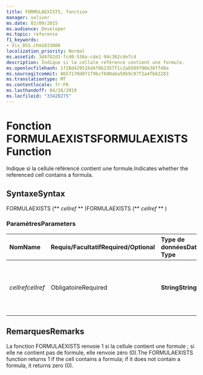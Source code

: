 ```yaml
---
title: FORMULAEXISTS, fonction
manager: soliver
ms.date: 03/09/2015
ms.audience: Developer
ms.topic: reference
f1_keywords:
- Vis_DSS.chm1033806
localization_priority: Normal
ms.assetid: 3d4f82d3-fcd0-536a-c4e1-94c362cde7c4
description: Indique si la cellule référencé contient une formule.
ms.openlocfilehash: 1f28d429516d4f8b2357f1c2ab589700e38ff40a
ms.sourcegitcommit: 8657170d071f9bcf680aba50b9c07f2a4fb82283
ms.translationtype: MT
ms.contentlocale: fr-FR
ms.lasthandoff: 04/28/2019
ms.locfileid: "33420275"
---
```

# <a name="formulaexists-function"></a><span data-ttu-id="48499-103">Fonction FORMULAEXISTS</span><span class="sxs-lookup"><span data-stu-id="48499-103">FORMULAEXISTS Function</span></span>

<span data-ttu-id="48499-104">Indique si la cellule référencé contient une formule.</span><span class="sxs-lookup"><span data-stu-id="48499-104">Indicates whether the referenced cell contains a formula.</span></span> 
  
## <a name="syntax"></a><span data-ttu-id="48499-105">Syntaxe</span><span class="sxs-lookup"><span data-stu-id="48499-105">Syntax</span></span>

<span data-ttu-id="48499-106">FORMULAEXISTS (\*\* *cellref* \*\* )</span><span class="sxs-lookup"><span data-stu-id="48499-106">FORMULAEXISTS (\*\* *cellref* \*\* )</span></span> 
  
### <a name="parameters"></a><span data-ttu-id="48499-107">Paramètres</span><span class="sxs-lookup"><span data-stu-id="48499-107">Parameters</span></span>

|<span data-ttu-id="48499-108">**Nom**</span><span class="sxs-lookup"><span data-stu-id="48499-108">**Name**</span></span>|<span data-ttu-id="48499-109">**Requis/Facultatif**</span><span class="sxs-lookup"><span data-stu-id="48499-109">**Required/Optional**</span></span>|<span data-ttu-id="48499-110">**Type de données**</span><span class="sxs-lookup"><span data-stu-id="48499-110">**Data Type**</span></span>|<span data-ttu-id="48499-111">**Description**</span><span class="sxs-lookup"><span data-stu-id="48499-111">**Description**</span></span>|
|:-----|:-----|:-----|:-----|
| <span data-ttu-id="48499-112">_cellref_</span><span class="sxs-lookup"><span data-stu-id="48499-112">_cellref_</span></span> <br/> |<span data-ttu-id="48499-113">Obligatoire</span><span class="sxs-lookup"><span data-stu-id="48499-113">Required</span></span>  <br/> |<span data-ttu-id="48499-114">**String**</span><span class="sxs-lookup"><span data-stu-id="48499-114">**String**</span></span> <br/> |<span data-ttu-id="48499-115">Cellule dans laquelle vous voulez vérifier la présence d’une formule.</span><span class="sxs-lookup"><span data-stu-id="48499-115">The cell that you want to check for the presence of a formula.</span></span>  <br/> |
   
## <a name="remarks"></a><span data-ttu-id="48499-116">Remarques</span><span class="sxs-lookup"><span data-stu-id="48499-116">Remarks</span></span>

<span data-ttu-id="48499-117">La fonction FORMULAEXISTS renvoie 1 si la cellule contient une formule ; si elle ne contient pas de formule, elle renvoie zéro (0).</span><span class="sxs-lookup"><span data-stu-id="48499-117">The FORMULAEXISTS function returns 1 if the cell contains a formula; if it does not contain a formula, it returns zero (0).</span></span> 
  

